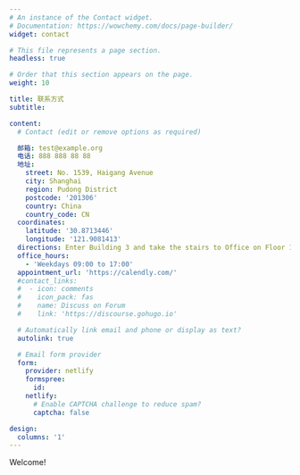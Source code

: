 ```yaml
---
# An instance of the Contact widget.
# Documentation: https://wowchemy.com/docs/page-builder/
widget: contact

# This file represents a page section.
headless: true

# Order that this section appears on the page.
weight: 10

title: 联系方式
subtitle:

content:
  # Contact (edit or remove options as required)

  邮箱: test@example.org
  电话: 888 888 88 88
  地址:
    street: No. 1539, Haigang Avenue
    city: Shanghai
    region: Pudong District
    postcode: '201306'
    country: China
    country_code: CN
  coordinates:
    latitude: '30.8713446'
    longitude: '121.9081413'
  directions: Enter Building 3 and take the stairs to Office on Floor 17
  office_hours:
    - 'Weekdays 09:00 to 17:00'
  appointment_url: 'https://calendly.com/'
  #contact_links:
  #  - icon: comments
  #    icon_pack: fas
  #    name: Discuss on Forum
  #    link: 'https://discourse.gohugo.io'

  # Automatically link email and phone or display as text?
  autolink: true

  # Email form provider
  form:
    provider: netlify
    formspree:
      id:
    netlify:
      # Enable CAPTCHA challenge to reduce spam?
      captcha: false

design:
  columns: '1'
---
```


Welcome!

